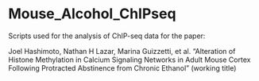 # Mouse_Alcohol_ChIPseq
Scripts used for the analysis of ChIP-seq data for the paper:

Joel Hashimoto, Nathan H Lazar, Marina Guizzetti, et al. “Alteration of Histone Methylation in Calcium Signaling Networks in Adult Mouse Cortex Following Protracted Abstinence from Chronic Ethanol” (working title)
